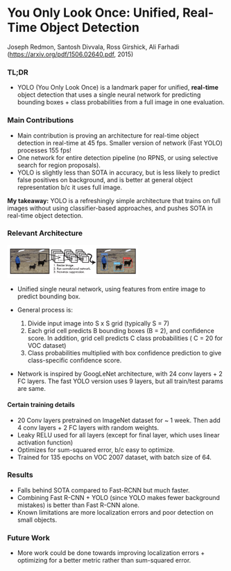 # You Only Look Once: Unified, Real-Time Object Detection

Joseph Redmon, Santosh Divvala, Ross Girshick, Ali Farhadi
(https://arxiv.org/pdf/1506.02640.pdf, 2015)

### TL;DR
- YOLO (You Only Look Once) is a landmark paper for unified, **real-time** object detection that uses a single neural network for predicting bounding boxes + class probabilities from a full image in one evaluation.

### Main Contributions
- Main contribution is proving an architecture for real-time object detection in real-time at 45 fps. Smaller version of network (Fast YOLO) processes 155 fps!
- One network for entire detection pipeline (no RPNS, or using selective search for region proposals).
- YOLO is slightly less than SOTA in accuracy, but is less likely to predict false positives on background, and is better at general object representation b/c it uses full image.

**My takeaway:** YOLO is a refreshingly simple architecture that trains on full images without using classifier-based approaches, and pushes SOTA in real-time object detection.

### Relevant Architecture

<img src="https://github.com/sviswana/deeplearning-paper-summaries/blob/master/paper-imgs/yolo.ong.png" width="60%">

- Unified single neural network, using features from entire image to predict bounding box.
- General process is:
  1. Divide input image into S x S grid (typically S = 7)
  2. Each grid cell predicts B bounding boxes (B = 2), and confidence score. In addition, grid cell predicts C class probabilities ( C = 20 for VOC dataset)
  3. Class probabilities multiplied with box confidence prediction to give class-specific confidence score.

- Network is inspired by GoogLeNet architecture, with 24 conv layers + 2 FC layers. The fast YOLO version uses 9 layers, but all train/test params are same.

#### Certain training details
- 20 Conv layers pretrained on ImageNet dataset for ~ 1 week. Then add 4 conv layers + 2 FC layers with random weights.
- Leaky RELU used for all layers (except for final layer, which uses linear activation function)
- Optimizes for sum-squared error, b/c easy to optimize.
- Trained for 135 epochs on VOC 2007 dataset, with batch size of 64.

### Results
- Falls behind SOTA compared to Fast-RCNN but much faster.
- Combining Fast R-CNN + YOLO (since YOLO makes fewer background mistakes) is better than Fast R-CNN alone.
- Known limitations are more localization errors and poor detection on small objects.

### Future Work
- More work could be done towards improving localization errors + optimizing for a better metric rather than sum-squared error.
